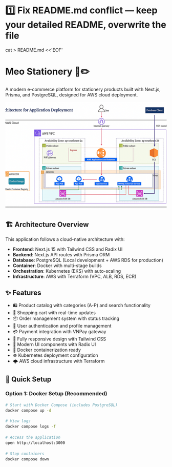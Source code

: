 # 1️⃣ Fix README.md conflict — keep your detailed README, overwrite the file
cat > README.md <<'EOF'
# Meo Stationery 📝✏️

A modern e-commerce platform for stationery products built with Next.js, Prisma, and PostgreSQL, designed for AWS cloud deployment.

![Architecture Diagram](./image.png)

## 🏗️ Architecture Overview

This application follows a cloud-native architecture with:

- **Frontend**: Next.js 15 with Tailwind CSS and Radix UI
- **Backend**: Next.js API routes with Prisma ORM
- **Database**: PostgreSQL (Local development + AWS RDS for production)
- **Container**: Docker with multi-stage builds
- **Orchestration**: Kubernetes (EKS) with auto-scaling
- **Infrastructure**: AWS with Terraform (VPC, ALB, RDS, ECR)

## ✨ Features

- 🛍️ Product catalog with categories (A-P) and search functionality
- 🛒 Shopping cart with real-time updates
- 📦 Order management system with status tracking
- 👤 User authentication and profile management
- 💳 Payment integration with VNPay gateway
- 📱 Fully responsive design with Tailwind CSS
- 🎨 Modern UI components with Radix UI
- 🐳 Docker containerization ready
- ☸️ Kubernetes deployment configuration
- 🌩️ AWS cloud infrastructure with Terraform

## 🚀 Quick Setup

### Option 1: Docker Setup (Recommended)

```bash
# Start with Docker Compose (includes PostgreSQL)
docker compose up -d

# View logs
docker compose logs -f

# Access the application
open http://localhost:3000

# Stop containers
docker compose down
